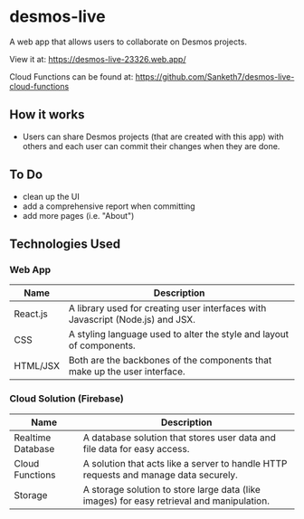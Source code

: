 # desmos-live

A web app that allows users to collaborate on Desmos projects.

View it at: https://desmos-live-23326.web.app/



Cloud Functions can be found at: https://github.com/Sanketh7/desmos-live-cloud-functions



## How it works

- Users can share Desmos projects (that are created with this app) with others and each user can commit their changes when they are done.



## To Do

- clean up the UI
- add a comprehensive report when committing
- add more pages (i.e. "About")



## Technologies Used

### Web App

| Name     | Description                                                  |
| -------- | ------------------------------------------------------------ |
| React.js | A library used for creating user interfaces with Javascript (Node.js) and JSX. |
| CSS      | A styling language used to alter the style and layout of components. |
| HTML/JSX | Both are the backbones of the components that make up the user interface. |

### Cloud Solution (Firebase)

| Name              | Description                                                  |
| ----------------- | ------------------------------------------------------------ |
| Realtime Database | A database solution that stores user data and file data for easy access. |
| Cloud Functions   | A solution that acts like a server to handle HTTP requests and manage data securely. |
| Storage           | A storage solution to store large data (like images) for easy retrieval and manipulation. |

